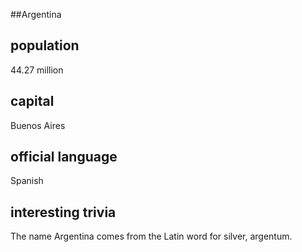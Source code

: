 ##Argentina
## population
44.27 million

## capital
Buenos Aires

 
## official language
Spanish

## interesting trivia
The name Argentina comes from the Latin word for silver, argentum.



